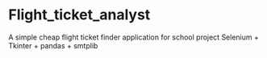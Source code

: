 # Flight_ticket_analyst
A simple cheap flight ticket finder application for school project
Selenium + Tkinter + pandas + smtplib
